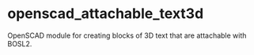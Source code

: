 # openscad_attachable_text3d
OpenSCAD module for creating blocks of 3D text that are attachable with BOSL2.
